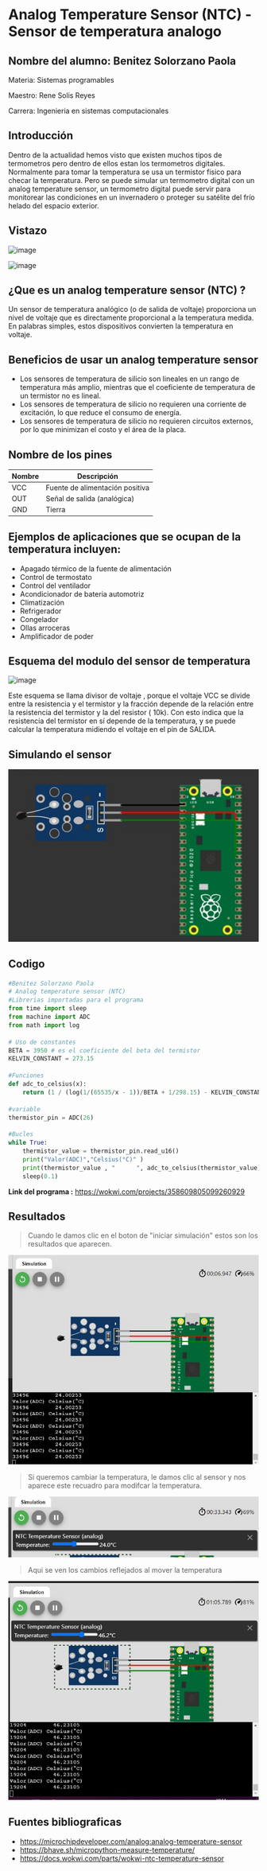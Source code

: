 # Analog Temperature Sensor (NTC) - Sensor de temperatura analogo 

## Nombre del alumno: Benitez Solorzano Paola
Materia: Sistemas programables

Maestro: Rene Solis Reyes

Carrera: Ingenieria en sistemas computacionales

## Introducción
Dentro de la actualidad hemos visto que existen muchos tipos de termometros pero dentro de ellos estan los termometros digitales. Normalmente para tomar la temperatura se usa un termistor fisico para checar la temperatura. Pero se puede simular un termometro digital con un analog temperature sensor, un termometro digital puede servir  para monitorear las condiciones en un invernadero o proteger su satélite del frío helado del espacio exterior.

## Vistazo 

![image](https://user-images.githubusercontent.com/124212478/223567943-2a83e982-304f-407a-b077-5f943c8208c4.png)

![image](https://user-images.githubusercontent.com/124212478/223628114-b02ce297-baf8-4899-a711-0562a73bffdf.png)


## ¿Que es un analog temperature sensor (NTC) ?
Un sensor de temperatura analógico (o de salida de voltaje) proporciona un nivel de voltaje que es directamente proporcional a la temperatura medida. En palabras simples, estos dispositivos convierten la temperatura en voltaje.

## Beneficios de usar un analog temperature sensor
* Los sensores de temperatura de silicio son lineales en un rango de temperatura más amplio, mientras que el coeficiente de temperatura de un termistor no es lineal.
* Los sensores de temperatura de silicio no requieren una corriente de excitación, lo que reduce el consumo de energía.
* Los sensores de temperatura de silicio no requieren circuitos externos, por lo que minimizan el costo y el área de la placa.

## Nombre de los pines 

| Nombre  | Descripción                      |
|---------|----------------------------------|
| VCC     | Fuente de alimentación positiva  |
| OUT     | Señal de salida (analógica)      |
| GND     | Tierra                           |

## Ejemplos de aplicaciones que se ocupan de la temperatura incluyen:
* Apagado térmico de la fuente de alimentación
* Control de termostato
* Control del ventilador
* Acondicionador de bateria automotriz
* Climatización
* Refrigerador
* Congelador
* Ollas arroceras
* Amplificador de poder

## Esquema del modulo del sensor de temperatura

![image](https://user-images.githubusercontent.com/124212478/223629096-a56b4ef3-729a-405a-9e97-c4fe01d8b0ab.png)

Este esquema se llama divisor de voltaje , porque el voltaje VCC se divide entre la resistencia y el termistor y la fracción depende de la relación entre la resistencia del termistor y la del resistor ( 10k). Con esto indica que la resistencia del termistor en sí depende de la temperatura, y se puede calcular la temperatura midiendo el voltaje en el pin de SALIDA.

## Simulando el sensor

![](/imagenes/diagrama.jpg)

## Codigo 

```python
#Benitez Solorzano Paola
# Analog temperature sensor (NTC)
#Librerias importadas para el programa
from time import sleep
from machine import ADC
from math import log

# Uso de constantes
BETA = 3950 # es el coeficiente del beta del termistor
KELVIN_CONSTANT = 273.15

#Funciones
def adc_to_celsius(x):
    return (1 / (log(1/(65535/x - 1))/BETA + 1/298.15) - KELVIN_CONSTANT)

#variable
thermistor_pin = ADC(26)

#Bucles
while True:
    thermistor_value = thermistor_pin.read_u16()
    print("Valor(ADC)","Celsius(°C)" )
    print(thermistor_value , "      ", adc_to_celsius(thermistor_value))
    sleep(0.1)

```
**Link del programa :** https://wokwi.com/projects/358609805099260929

## Resultados

> Cuando le damos clic en el boton de "iniciar simulación" estos son los resultados que aparecen.

![](/imagenes/Resultado1.jpg)

> Si queremos cambiar la temperatura, le damos clic al sensor y nos aparece este recuadro para modifcar la temperatura.

![](/imagenes/Termometro.jpg)

> Aqui se ven los cambios reflejados al mover la temperatura

![](/imagenes/Resultado2.jpg)

## Fuentes bibliograficas
* https://microchipdeveloper.com/analog:analog-temperature-sensor
* https://bhave.sh/micropython-measure-temperature/
* https://docs.wokwi.com/parts/wokwi-ntc-temperature-sensor
